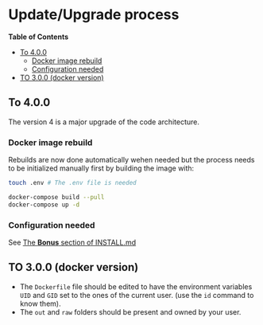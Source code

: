 # Update/Upgrade process
<!-- START doctoc generated TOC please keep comment here to allow auto update -->
<!-- DON'T EDIT THIS SECTION, INSTEAD RE-RUN doctoc TO UPDATE -->
**Table of Contents**

- [To 4.0.0](#to-400)
    - [Docker image rebuild](#docker-image-rebuild)
    - [Configuration needed](#configuration-needed)
- [TO 3.0.0 (docker version)](#to-300-docker-version)

<!-- END doctoc generated TOC please keep comment here to allow auto update -->

## To 4.0.0
The version 4 is a major upgrade of the code architecture.

### Docker image rebuild
Rebuilds are now done automatically wehen needed but the process needs to be initialized manually first by building the image with:
 ```bash
touch .env # The .env file is needed

docker-compose build --pull
docker-compose up -d
```

### Configuration needed
See [The __Bonus__ section of INSTALL.md](INSTALL.md)

## TO 3.0.0 (docker version)
- The `Dockerfile` file should be edited to have the environment variables `UID` and `GID` set to the ones of the current user. (use the `id` command to know them).
- The `out` and `raw` folders should be present and owned by your user.
